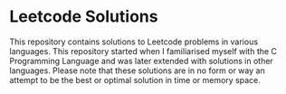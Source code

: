 # Leetcode Solutions

This repository contains solutions to Leetcode problems in various languages. This repository started when I familiarised myself with the C Programming Language and was later extended with solutions in other languages. 
Please note that these solutions are in no form or way an attempt to be the best or optimal solution in time or memory space.
